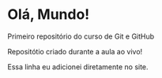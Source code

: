 # Olá, Mundo!
 Primeiro repositório do curso de Git e GitHub

Repositótio criado durante a aula ao vivo!

Essa linha eu adicionei diretamente no site.
